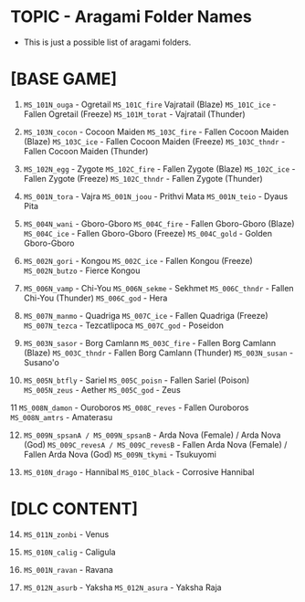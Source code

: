 # TOPIC - Aragami Folder Names
- This is just a possible list of aragami folders.



# [BASE GAME] 
1. `MS_101N_ouga` - Ogretail
	`MS_101C_fire` Vajratail (Blaze)
	`MS_101C_ice` - Fallen Ogretail (Freeze)
	`MS_101M_torat` - Vajratail (Thunder)
	
	
2. `MS_103N_cocon` - Cocoon Maiden
	`MS_103C_fire` - Fallen Cocoon Maiden (Blaze)
	`MS_103C_ice` - Fallen Cocoon Maiden (Freeze)
	`MS_103C_thndr` - Fallen Cocoon Maiden (Thunder)
	
3. `MS_102N_egg` - Zygote
	`MS_102C_fire` - Fallen Zygote (Blaze)
	`MS_102C_ice` - Fallen Zygote (Freeze)
	`MS_102C_thndr` - Fallen Zygote (Thunder)
	
4. `MS_001N_tora` - Vajra
	`MS_001N_joou` - Prithvi Mata
	`MS_001N_teio` - Dyaus Pita
	
5. `MS_004N_wani` - Gboro-Gboro
	`MS_004C_fire` - Fallen Gboro-Gboro (Blaze)
	`MS_004C_ice` - Fallen Gboro-Gboro (Freeze)
	`MS_004C_gold` - Golden Gboro-Gboro
	
6. `MS_002N_gori` - Kongou
	`MS_002C_ice` - Fallen Kongou (Freeze)
	`MS_002N_butzo` - Fierce Kongou
	
7. `MS_006N_vamp` - Chi-You
	`MS_006N_sekme` - Sekhmet
	`MS_006C_thndr` - Fallen Chi-You (Thunder)
	`MS_006C_god` - Hera
	
8. `MS_007N_manmo` - Quadriga
	`MS_007C_ice` - Fallen Quadriga (Freeze)
	`MS_007N_tezca` - Tezcatlipoca
	`MS_007C_god` - Poseidon
	
9. `MS_003N_sasor` - Borg Camlann
	`MS_003C_fire` - Fallen Borg Camlann (Blaze)
	`MS_003C_thndr` - Fallen Borg Camlann (Thunder)
	`MS_003N_susan` - Susano'o
	
10. `MS_005N_btfly` - Sariel
	`MS_005C_poisn` - Fallen Sariel (Poison)
	`MS_005N_zeus` - Aether
	`MS_005C_god` - Zeus
	
11 `MS_008N_damon` - Ouroboros
	`MS_008C_reves` - Fallen Ouroboros
	`MS_008N_amtrs` - Amaterasu
	
12. `MS_009N_spsanA / MS_009N_spsanB` - Arda Nova (Female) / Arda Nova (God)
	`MS_009C_revesA / MS_009C_revesB` - Fallen Arda Nova (Female) / Fallen Arda Nova (God)
	`MS_009N_tkymi` - Tsukuyomi

13. `MS_010N_drago` - Hannibal
	`MS_010C_black` - Corrosive Hannibal

# [DLC CONTENT]

14. `MS_011N_zonbi` - Venus

15. `MS_010N_calig` - Caligula

16. `MS_001N_ravan` - Ravana

17. `MS_012N_asurb` - Yaksha
	`MS_012N_asura` - Yaksha Raja